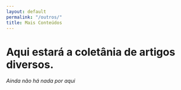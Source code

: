 ```yaml
---
layout: default
permalink: "/outros/"
title: Mais Conteúdos
---
```


# Aqui estará a coletânia de artigos diversos.

_Ainda não há nada por aqui_
